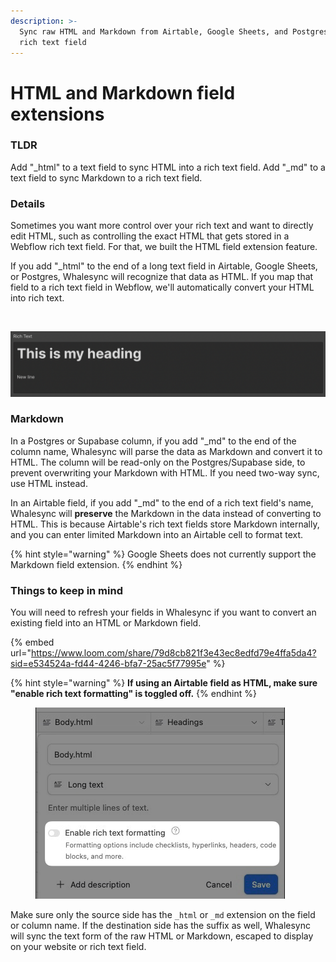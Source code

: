 ```yaml
---
description: >-
  Sync raw HTML and Markdown from Airtable, Google Sheets, and Postgres into a
  rich text field
---
```


# HTML and Markdown field extensions

### TLDR

Add "\_html" to a text field to sync HTML into a rich text field. Add "\_md" to a text field to sync Markdown to a rich text field.

### Details

Sometimes you want more control over your rich text and want to directly edit HTML, such as controlling the exact HTML that gets stored in a Webflow rich text field. For that, we built the HTML field extension feature.

If you add "\_html" to the end of a long text field in Airtable, Google Sheets, or Postgres, Whalesync will recognize that data as HTML. If you map that field to a rich text field in Webflow, we'll automatically convert your HTML into rich text.

<figure><img src="../../.gitbook/assets/Screenshot 2025-06-17 at 4.19.35 PM.png" alt=""><figcaption></figcaption></figure>

![Rich text result in Webflow](<../../.gitbook/assets/html tag - rich text.png>)

### Markdown

In a Postgres or Supabase column, if you add "\_md" to the end of the column name, Whalesync will parse the data as Markdown and convert it to HTML. The column will be read-only on the Postgres/Supabase side, to prevent overwriting your Markdown with HTML. If you need two-way sync, use HTML instead.

In an Airtable field, if you add "\_md" to the end of a rich text field's name, Whalesync will **preserve** the Markdown in the data instead of converting to HTML. This is because Airtable's rich text fields store Markdown internally, and you can enter limited Markdown into an Airtable cell to format text.

{% hint style="warning" %}
Google Sheets does not currently support the Markdown field extension.
{% endhint %}

### **Things to keep in mind**

You will need to refresh your fields in Whalesync if you want to convert an existing field into an HTML or Markdown field.

{% embed url="https://www.loom.com/share/79d8cb821f3e43ec8edfd79e4ffa5da4?sid=e534524a-fd44-4246-bfa7-25ac5f77995e" %}

{% hint style="warning" %}
**If using an Airtable field as HTML, make sure "enable rich text formatting" is toggled off.**
{% endhint %}

<figure><img src="../../.gitbook/assets/CleanShot 2023-04-26 at 17.30.25.png" alt=""><figcaption></figcaption></figure>

Make sure only the source side has the `_html` or `_md` extension on the field or column name. If the destination side has the suffix as well, Whalesync will sync the text form of the raw HTML or Markdown, escaped to display on your website or rich text field.
